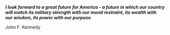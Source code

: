 _**I look forward to a great future for America - a future in which our country will match its military strength with our moral restraint, its wealth with our wisdom, its power with our purpose.**_

John F. Kennedy